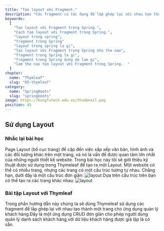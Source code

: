 ```yaml
---
title: "Tạo layout với Fragment."
description: "Các fragment có tác dụng để lắp ghép lại với nhau tạo thành một trang."
keywords:
  [
    "Tạo layout với Fragment trong Spring.",
    "Cach tạo layout với Fragment trong Spring.",
    "layout trong spring",
    "fragment trong Spring"
    "layout trong spring la gi",
    "Tạo layout với Fragment trong Spring nhu the nao",
    "fragment trong Spring la gi",
    "fragment trong Spring dung de lam gi",
    "lam the nao tạo layout với Fragment trong Spring.  "
  ]
chapter:
  name: "Thymleaf"
  slug: "05-thymleaf"
category:
  name: "SpringBoots"
  slug: "springboots"
image: https://kungfutech.edu.vn/thumbnail.png
position: 45
---
```

## Sử dụng Layout

### Nhắc lại bài học
Page Layout (bố cục trang) đề cập đến việc xắp xếp văn bản, hình ảnh và các đối tượng khác trên một trang, và nó là vấn đề được quan tâm lớn nhất của những người thiết kế website. Trong bài học này tôi sẽ giới thiệu kỹ thuật được sử dụng trong Thymeleaf để tạo ra một Layout.
Một website có thể có nhiều trang, nhưng các trang có một cấu trúc tương tự nhau. Chẳng hạn, dưới đây là một cấu trúc đơn giản:
 ![layout](https://s1.o7planning.com/vi/12369/images/40274059.png)
 Dựa trên cấu trúc trên bạn có thể tạo ra các trang khác nhau:
 ![layout](https://s1.o7planning.com/vi/12369/images/40277382.gif)
 
 ### Bài tập Layout với Thymleaf
Trong phần hướng dẫn này chúng ta sẽ dùng Thymeleaf sử dụng các fragment để lắp ghép lại với nhau tạo thành một trang cho ứng dụng quản lý khách hàng.Đây là một ứng dụng CRUD đơn giản cho phép người dùng quản lý danh sách khách hàng,với dữ liệu khách hàng được giả lập là có sẵn.
